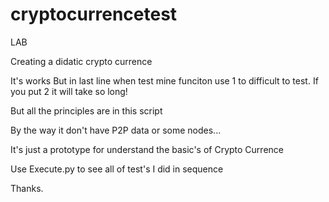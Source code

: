 # cryptocurrencetest
LAB

Creating a didatic crypto currence

It's works But in last line when test mine funciton use 1 to difficult to test.
If you put 2 it will take so long!

But all the principles are in this script

By the way it don't have P2P data or some nodes...

It's just a prototype for understand the basic's of Crypto Currence

Use Execute.py to see all of test's I did in sequence

Thanks.
